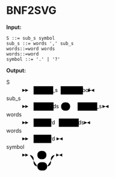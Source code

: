 # BNF2SVG

<!-- 重点1·这行引用了外部样式，一定要记得加，否则无法达到需要的显示效果 -->
<link rel="stylesheet" href="../docs/stylesheets/railroad-diagram.css">

**Input:**

```bnf
S ::= sub_s symbol
sub_s ::= words ',' sub_s
words::=word words
words::=word
symbol ::= '.' | '?'
```

**Output:**

<!-- 重点2·一定要用 <div id="railroad-diagram-output"> 包装 SVG 元素，你也可以在 css 中修改成其他 id -->
<div id="railroad-diagram-output">

  <!-- 重点3·这里是通过 render.js 生成的 BNF 到 SVG 的输出代码 -->
  <dt>S</dt><dd><svg class="railroad-diagram" width="195" height="26" viewBox="0 0 195 26">
  <g transform="translate(.5 .5)">
  <g>
  <path d="M2 9v8l8-4Zm8 0v8l8-4Zm8 4h4" class="start-end"></path>
  </g>
  <path d="M22 13h10"></path>
  <g>
  <path d="M32 13h0"></path>
  <path d="M163 13h0"></path>
  <g class="non-terminal">
  <path d="M32 13h0"></path>
  <path d="M84 13h0"></path>
  <rect x="32" y="2" width="52" height="22"></rect>
  <text x="58" y="17">sub&#95;s</text>
  </g>
  <path d="M84 13h10"></path>
  <path d="M94 13h10"></path>
  <g class="non-terminal">
  <path d="M104 13h0"></path>
  <path d="M163 13h0"></path>
  <rect x="104" y="2" width="59" height="22"></rect>
  <text x="133.5" y="17">symbol</text>
  </g>
  </g>
  <path d="M163 13h10"></path>
  <path d="M173 13h4m0-4v8l16-8v8Z" class="start-end"></path>
  </g>
  </svg>
  </dd><dt>sub_s</dt><dd><svg class="railroad-diagram" width="233" height="26" viewBox="0 0 233 26">
  <g transform="translate(.5 .5)">
  <g>
  <path d="M2 9v8l8-4Zm8 0v8l8-4Zm8 4h4" class="start-end"></path>
  </g>
  <path d="M22 13h10"></path>
  <g>
  <path d="M32 13h0"></path>
  <path d="M201 13h0"></path>
  <g class="non-terminal">
  <path d="M32 13h0"></path>
  <path d="M85 13h0"></path>
  <rect x="32" y="2" width="53" height="22"></rect>
  <text x="58.5" y="17">words</text>
  </g>
  <path d="M85 13h10"></path>
  <path d="M95 13h10"></path>
  <g class="terminal">
  <path d="M105 13h0"></path>
  <path d="M129 13h0"></path>
  <rect x="105" y="2" width="24" height="22" rx="10" ry="10"></rect>
  <text x="117" y="17">,</text>
  </g>
  <path d="M129 13h10"></path>
  <path d="M139 13h10"></path>
  <g class="non-terminal">
  <path d="M149 13h0"></path>
  <path d="M201 13h0"></path>
  <rect x="149" y="2" width="52" height="22"></rect>
  <text x="175" y="17">sub&#95;s</text>
  </g>
  </g>
  <path d="M201 13h10"></path>
  <path d="M211 13h4m0-4v8l16-8v8Z" class="start-end"></path>
  </g>
  </svg>
  </dd><dt>words</dt><dd><svg class="railroad-diagram" width="184" height="26" viewBox="0 0 184 26">
  <g transform="translate(.5 .5)">
  <g>
  <path d="M2 9v8l8-4Zm8 0v8l8-4Zm8 4h4" class="start-end"></path>
  </g>
  <path d="M22 13h10"></path>
  <g>
  <path d="M32 13h0"></path>
  <path d="M152 13h0"></path>
  <g class="non-terminal">
  <path d="M32 13h0"></path>
  <path d="M79 13h0"></path>
  <rect x="32" y="2" width="47" height="22"></rect>
  <text x="55.5" y="17">word</text>
  </g>
  <path d="M79 13h10"></path>
  <path d="M89 13h10"></path>
  <g class="non-terminal">
  <path d="M99 13h0"></path>
  <path d="M152 13h0"></path>
  <rect x="99" y="2" width="53" height="22"></rect>
  <text x="125.5" y="17">words</text>
  </g>
  </g>
  <path d="M152 13h10"></path>
  <path d="M162 13h4m0-4v8l16-8v8Z" class="start-end"></path>
  </g>
  </svg>
  </dd><dt>words</dt><dd><svg class="railroad-diagram" width="111" height="26" viewBox="0 0 111 26">
  <g transform="translate(.5 .5)">
  <g>
  <path d="M2 9v8l8-4Zm8 0v8l8-4Zm8 4h4" class="start-end"></path>
  </g>
  <path d="M22 13h10"></path>
  <g class="non-terminal">
  <path d="M32 13h0"></path>
  <path d="M79 13h0"></path>
  <rect x="32" y="2" width="47" height="22"></rect>
  <text x="55.5" y="17">word</text>
  </g>
  <path d="M79 13h10"></path>
  <path d="M89 13h4m0-4v8l16-8v8Z" class="start-end"></path>
  </g>
  </svg>
  </dd><dt>symbol</dt><dd><svg class="railroad-diagram" width="110" height="56" viewBox="0 0 110 56">
  <g transform="translate(.5 .5)">
  <g>
  <path d="M2 9v8l8-4Zm8 0v8l8-4Zm8 4h4" class="start-end"></path>
  </g>
  <g>
  <path d="M22 13h0"></path>
  <path d="M88 13h0"></path>
  <path d="M22 13h20"></path>
  <g class="terminal">
  <path d="M42 13h0"></path>
  <path d="M66 13h2"></path>
  <rect x="42" y="2" width="24" height="22" rx="10" ry="10"></rect>
  <text x="54" y="17">.</text>
  </g>
  <path d="M68 13h20"></path>
  <path d="M22 13a10 10 0 0 1 10 10v10a10 10 0 0 0 10 10"></path>
  <g class="terminal">
  <path d="M42 43h0"></path>
  <path d="M68 43h0"></path>
  <rect x="42" y="32" width="26" height="22" rx="10" ry="10"></rect>
  <text x="55" y="47">?</text>
  </g>
  <path d="M68 43a10 10 0 0 0 10 -10v-10a10 10 0 0 1 10 -10"></path>
  </g>
  <path d="M88 13h4m0-4v8l16-8v8Z" class="start-end"></path>
  </g>
  </svg>
  </dd>

</div>
